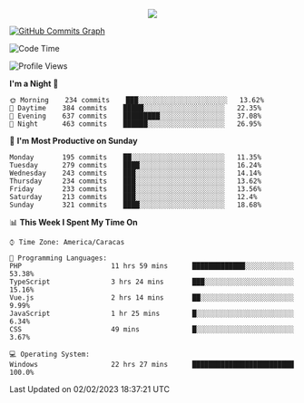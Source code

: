 <p align="center">
  <a href="http://www.github.com/thevacs">
    <img src="https://github-readme-streak-stats.herokuapp.com/?user=thevacs&stroke=ffffff&background=1c1917&ring=0891b2&fire=0891b2&currStreakNum=ffffff&currStreakLabel=0891b2&sideNums=ffffff&sideLabels=ffffff&dates=ffffff&hide_border=true" />
  </a>
  
  <a href="http://www.github.com/thevacs"><img src="https://github-readme-activity-graph.cyclic.app/graph?username=thevacs&bg_color=000000&color=ffffff&line=ff0000&point=ebebeb&area=true&hide_border=true" alt="GitHub Commits Graph" /></a>
  
</p>

<!--START_SECTION:waka-->
![Code Time](http://img.shields.io/badge/Code%20Time-1%2C098%20hrs%2054%20mins-blue)

![Profile Views](http://img.shields.io/badge/Profile%20Views-0-blue)

**I'm a Night 🦉** 

```text
🌞 Morning    234 commits    ███░░░░░░░░░░░░░░░░░░░░░░   13.62% 
🌆 Daytime    384 commits    █████░░░░░░░░░░░░░░░░░░░░   22.35% 
🌃 Evening    637 commits    █████████░░░░░░░░░░░░░░░░   37.08% 
🌙 Night      463 commits    ██████░░░░░░░░░░░░░░░░░░░   26.95%

```
📅 **I'm Most Productive on Sunday** 

```text
Monday       195 commits    ██░░░░░░░░░░░░░░░░░░░░░░░   11.35% 
Tuesday      279 commits    ████░░░░░░░░░░░░░░░░░░░░░   16.24% 
Wednesday    243 commits    ███░░░░░░░░░░░░░░░░░░░░░░   14.14% 
Thursday     234 commits    ███░░░░░░░░░░░░░░░░░░░░░░   13.62% 
Friday       233 commits    ███░░░░░░░░░░░░░░░░░░░░░░   13.56% 
Saturday     213 commits    ███░░░░░░░░░░░░░░░░░░░░░░   12.4% 
Sunday       321 commits    ████░░░░░░░░░░░░░░░░░░░░░   18.68%

```


📊 **This Week I Spent My Time On** 

```text
⌚︎ Time Zone: America/Caracas

💬 Programming Languages: 
PHP                      11 hrs 59 mins      █████████████░░░░░░░░░░░░   53.38% 
TypeScript               3 hrs 24 mins       ███░░░░░░░░░░░░░░░░░░░░░░   15.16% 
Vue.js                   2 hrs 14 mins       ██░░░░░░░░░░░░░░░░░░░░░░░   9.99% 
JavaScript               1 hr 25 mins        █░░░░░░░░░░░░░░░░░░░░░░░░   6.34% 
CSS                      49 mins             █░░░░░░░░░░░░░░░░░░░░░░░░   3.67%

💻 Operating System: 
Windows                  22 hrs 27 mins      █████████████████████████   100.0%

```


 Last Updated on 02/02/2023 18:37:21 UTC
<!--END_SECTION:waka-->
